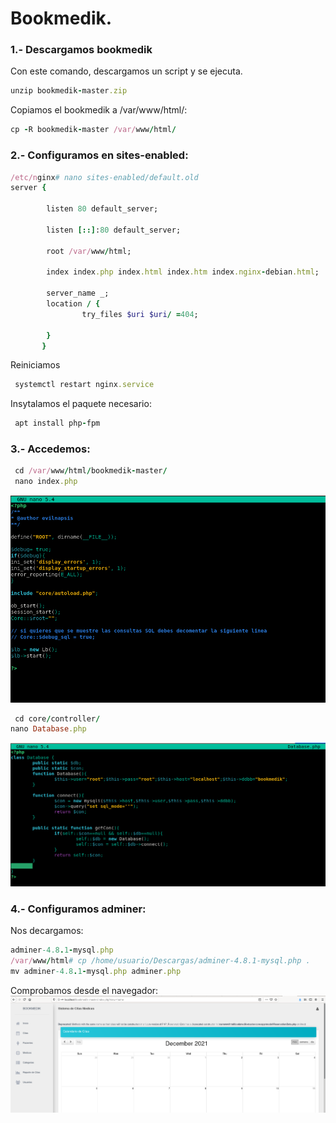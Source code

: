 # Bookmedik.
### 1.- Descargamos bookmedik
Con este comando, descargamos un script y se ejecuta.
``` ruby 
unzip bookmedik-master.zip
```
Copiamos el bookmedik a /var/www/html/:

``` ruby 
cp -R bookmedik-master /var/www/html/
``` 
### 2.- Configuramos en sites-enabled:
``` ruby 
/etc/nginx# nano sites-enabled/default.old 
server {

        listen 80 default_server;

        listen [::]:80 default_server;

        root /var/www/html;

        index index.php index.html index.htm index.nginx-debian.html;
        
        server_name _;
        location / {
                try_files $uri $uri/ =404;

        }
       }


```
Reiniciamos
``` ruby 
 systemctl restart nginx.service 
```
Insytalamos el paquete necesario:
``` ruby 
 apt install php-fpm
```

### 3.- Accedemos:
``` ruby 
 cd /var/www/html/bookmedik-master/
 nano index.php 
```
![LAMP](https://github.com/anasalasro/ImplantacionAplicacionesWeb/blob/main/imagenesgit/confibook.PNG) 
``` ruby 
 cd core/controller/
nano Database.php 
```
![LAMP](https://github.com/anasalasro/ImplantacionAplicacionesWeb/blob/main/imagenesgit/confibook2.PNG) 

### 4.- Configuramos adminer:
Nos decargamos:
``` ruby 
adminer-4.8.1-mysql.php 
/var/www/html# cp /home/usuario/Descargas/adminer-4.8.1-mysql.php .
mv adminer-4.8.1-mysql.php adminer.php
```
Comprobamos desde el navegador:
![LAMP](https://github.com/anasalasro/ImplantacionAplicacionesWeb/blob/main/imagenesgit/bookmedik.PNG)

